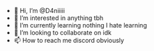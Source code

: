 - 👋 Hi, I’m @D4niiiii
- 👀 I’m interested in anything tbh
- 🌱 I’m currently learning nothing I hate learning
- 💞️ I’m looking to collaborate on idk
- 📫 How to reach me discord obviously 

<!---
D4niiiii/D4niiiii is a ✨ special ✨ repository because its `README.md` (this file) appears on your GitHub profile.
You can click the Preview link to take a look at your changes.
--->
